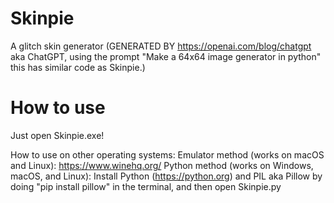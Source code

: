 # Skinpie
A glitch skin generator (GENERATED BY https://openai.com/blog/chatgpt aka ChatGPT, using the prompt "Make a 64x64 image generator in python" this has similar code as Skinpie.)

# How to use
Just open Skinpie.exe!

How to use on other operating systems:
Emulator method (works on macOS and Linux): https://www.winehq.org/
Python method (works on Windows, macOS, and Linux):
Install Python (https://python.org) and PIL aka Pillow by doing "pip install pillow" in the terminal, and then open Skinpie.py
